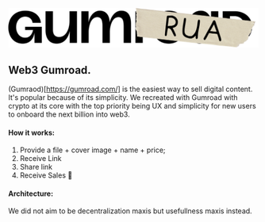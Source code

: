 ![Example PDF](frontend/public/gumrua.svg)

## Web3 Gumroad.

(Gumraod)[https://gumroad.com/] is the easiest way to sell digital content. It's popular because of its simplicity. We recreated with Gumroad with crypto at its core with the top priority being UX and simplicity for new users to onboard the next billion into web3.

#### How it works:

1. Provide a file + cover image + name + price;
2. Receive Link
3. Share link
4. Receive Sales 🎉

#### Architecture:

We did not aim to be decentralization maxis but usefullness maxis instead.
